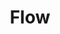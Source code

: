 ---
blog: https://flow.org/blog/
codehost: https://github.com/facebook/flow
logohandle: flow
other:
- name: StackOverflow
  url: http://stackoverflow.com/questions/tagged/flowtype
sort: flow
title: Flow
twitter: https://x.com/flowtype
website: https://flow.org/
---